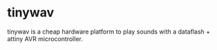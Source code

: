 tinywav
=======

tinywav is a cheap hardware platform to play sounds with a dataflash + attiny AVR microcontroller.

